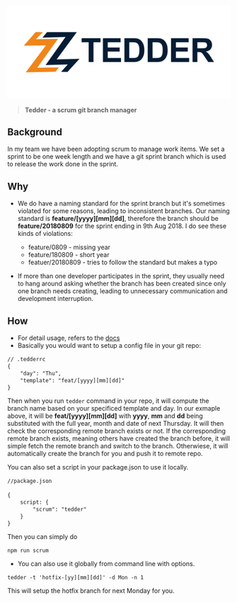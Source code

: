 ![Logo](../images/tedder.png)

> **Tedder - a scrum git branch manager**

## Background

In my team we have been adopting scrum to manage work items. We set a sprint to be one week length and we have a git sprint branch which is used to release the work done in the sprint. 

## Why

- We do have a naming standard for the sprint branch but it's sometimes violated for some reasons, leading to inconsistent branches. Our naming standard is __feature/[yyyy][mm][dd]__, therefore the branch should be __feature/20180809__ for the sprint ending in 9th Aug 2018. I do see these kinds of violations:
    - feature/0809      - missing year
    - feature/180809    - short year
    - featuer/20180809  - tries to follow the standard but makes a typo
      
- If more than one developer participates in the sprint, they usually need to hang around asking whether the branch has been created since only one branch needs creating, leading to unnecessary communication and development interruption.

## How

- For detail usage, refers to the [docs](https://github.com/n0ruSh/tedder)
- Basically you would want to setup a config file in your git repo:

``` 
// .tedderrc
{
    "day": "Thu",
    "template": "feat/[yyyy][mm][dd]"
}

```

Then when you run `tedder` command in your repo, it will compute the branch name based on your specificed template and day. In our exmaple above, it will be __feat/[yyyy][mm][dd]__ with __yyyy__, 
__mm__ and __dd__ being substituted with the full year, month and date of next Thursday. It will then check the corresponding remote branch exists or not. If the corresponding remote branch exists, meaning others have created the branch before, it will simple fetch the remote branch and switch to the branch. Otherwiese, it will automatically create the branch for you and push it to remote repo.

You can also set a script in your package.json to use it locally.

```
//package.json

{
    script: {
        "scrum": "tedder"
    }
}

```

Then you can simply do

```
npm run scrum
```

- You can also use it globally from command line with options.

```
tedder -t 'hotfix-[yy][mm][dd]' -d Mon -n 1
```

This will setup the hotfix branch for next Monday for you.